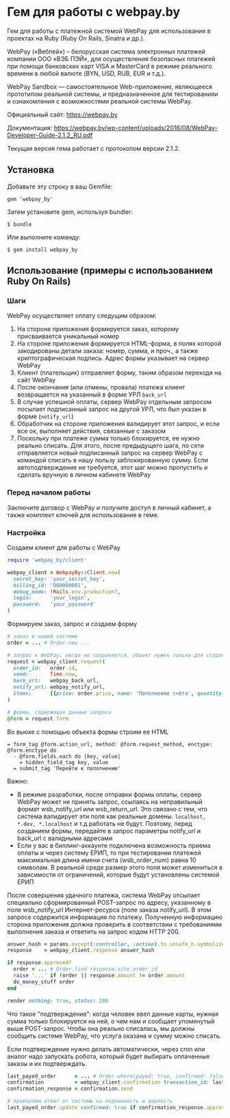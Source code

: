 # Гем для работы с webpay.by

Гем для работы с платежной системой WebPay для использования в проектах на Ruby (Ruby On Rails, Sinatra и др.).

WebPay («Вебпей») – белорусская система электронных платежей компании ООО «ВЭБ ПЭЙ», для осуществления безопасных
платежей при помощи банковских карт VISA и MasterCard в режиме реального времени в любой валюте (BYN, USD, RUB, EUR
и т.д.).

WebPay Sandbox — самостоятельное Web-приложение, являющееся прототипом реальной системы, и предназначенное для
тестированияи и ознакомления с возможностями реальной системы WebPay.

Официальный сайт: https://webpay.by

Документация: https://webpay.by/wp-content/uploads/2016/08/WebPay-Developer-Guide-2.1.2_RU.pdf

Текущая версия гема работает с протоколом версии 2.1.2. 


## Установка

Добавьте эту строку в ваш Gemfile:

    gem 'webpay_by'

Затем установите gem, используя bundler:

    $ bundle

Или выполните команду:

    $ gem install webpay_by


## Использование (примеры с использованием Ruby On Rails)

### Шаги

WebPay осуществляет оплату следущим образом:

1. На стороне приложения формируется заказ, которому присваивается уникальный номер
1. На стороне приложения формируется HTML-форма, в полях которой закодированы детали заказа: номер, сумма, и проч.,
а также криптографическая подпись. Адрес формы указывает на сервер WebPay
1. Клиент (плательщик) отправляет форму, таким образом переходя на сайт WebPay
1. После окончания (или отмены, провала) платежа клиент возвращается на указанный в форме УРЛ `back_url`
1. В случае успешной оплаты, сервер WebPay отдельным запросом посылает подписанный запрос на другой УРЛ, что был указан
в форме (`notify_url`)
1. Обработчик на стороне приложения валидирует этот запрос, и если все ок, выполняет действия, связанные с заказом
1. Поскольку при платеже сумма только блокируется, ее нужно реально списать. Для этого, после предыдущего шага, по сети
отправляется новый подписанный запрос на сервер WebPay с командой списать в нашу пользу заблокированную сумму. Если
автоподтверждение не требуется, этот шаг можно пропустить и сделать вручную в личном кабинете WebPay

### Перед началом работы

Заключите договор с WebPay и получите доступ в личный кабинет, а также комплект ключей для использования в геме.

### Настройка

Создаем клиент для работы с WebPay

```ruby
require 'webpay_by/client'

webpay_client = WebpayBy::Client.new(
  secret_key: 'your_secret_key',
  billing_id: '000000001',
  debug_mode: !Rails.env.production?,
  login:      'your_login',
  password:   'your_password'
)
```

Формируем заказ, запрос и создаем форму

```ruby
# заказ в нашей системе
order = ... # Order.new ...

# запрос к WebPay; нигде не сохраняется, объект нужен только для создания формы 
request = webpay_client.request(
  order_id:   order.id,
  seed:       Time.now,
  back_url:   webpay_back_url,
  notify_url: webpay_notify_url,
  items:      [{price: order.price, name: 'Пополнение счёта', quantity: 1}]
)

# форма, содержащая данные запроса
@form = request.form
```

Во вьюхе с помощью объекта формы строим ее HTML

```slim
= form_tag @form.action_url, method: @form.request_method, enctype: @form.enctype do
  - @form.fields.each do |key, value|
    = hidden_field_tag key, value
  = submit_tag 'Перейти к пополнению'
```

Важно: 
- В режиме разработки, после отправки формы оплаты, сервер WebPay может не принять запрос, ссылаясь на неправильный формат
wsb_notify_url или wsb_return_url. Это связано с тем, что система валидирует эти поля как реальные домены. `localhost,
*.dev, *.localhost` и т.д работать не будут. Поэтому, перед созданием формы, передайте в запрос параметры notify_url
и back_url c валидными адресами
- Если у вас в биллинг-аккаунте подключена возможность приема оплаты и через систему ЕРИП, то при тестировании платежей
максимальная длина имени счета (wsb_order_num) равна 10 символам. В реальной среде размер этого поля может измениться
в зависимости от ограничений, которые будут установлены системой ЕРИП

После совершения удачного платежа, система WebPay отсылает специально сформированный POST-запрос по адресу, указанному
в поле wsb_notify_url Интернет-ресурса (поле заказа notify_url). В этом запросе содержится информация по платежу.
Полученную информацию сторона приложения должна проверить в соответствии с требованиями выполнения заказа и ответить
на запрос кодом HTTP 200.

```ruby
answer_hash = params.except(:controller, :action).to_unsafe_h.symbolize_keys
response    = webpay_client.response answer_hash

if response.approved?
  order = ... # Order.find response.site_order_id
  raise '...' if !order || response.amount != order.amount
  do_money_stuff order
end 

render nothing: true, status: 200
``` 

Что такое "подтверждение": когда человек ввел данные карты, нужная сумма только блокируется на ней, о чем нам и сообщает
упомянутый выше POST-запрос. Чтобы она реально списалась, мы должны сообщить системе WebPay, что услуга оказана
и сумму можно списать.

Если подтверждение нужно делать автоматически, через cron или аналог надо запускать робота, который будет выбирать
оплаченные заказы и их подтверждать.

```ruby
last_payed_order      = ... # Order.where(payed: true, confirmed: false).order_by(date: :asc).limit(1).first
confirmation          = webpay_client.confirmation transaction_id: last_payed_order.transaction_id
confirmation_response = confirmation.send

# проверяем ответ от системы на подлинность и верность
last_payed_order.update confirmed: true if confirmation_response.approved?
```
